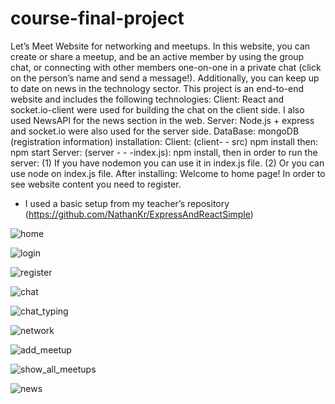 # course-final-project
Let’s Meet Website for networking and meetups. In this website, you can create or share a meetup, and be an active member by using the group chat, or connecting with other members one-on-one in a private chat (click on the person’s name and send a message!). Additionally, you can keep up to date on news in the technology sector.
This project is an end-to-end website and includes the following technologies:
Client: React and socket.io-client were used for building the chat on the client side. I also used NewsAPI for the news section in the web.
Server: Node.js + express and socket.io were also used for the server side. 
DataBase: mongoDB (registration information)
installation:
Client: (client- - src) npm install then: npm start
Server: (server - - -index.js): npm install, then in order to run the server: 
(1)	If you have nodemon you can use it in index.js file. 
(2)	Or you can use node on index.js file.
After installing:
Welcome to home page!
In order to see website content you need to register.
* I used a basic setup from my teacher’s repository (https://github.com/NathanKr/ExpressAndReactSimple) 

![home](https://user-images.githubusercontent.com/57451617/85744693-c1acb300-b70d-11ea-955d-b04a04bdc59e.JPG)

![login](https://user-images.githubusercontent.com/57451617/85744723-c7a29400-b70d-11ea-99c6-2b2bfad0ce85.JPG)

![register](https://user-images.githubusercontent.com/57451617/85744751-ccffde80-b70d-11ea-93ee-c2243abc0088.JPG)

![chat](https://user-images.githubusercontent.com/57451617/85744840-de48eb00-b70d-11ea-8348-1b2c2ccf9ceb.JPG)

![chat_typing](https://user-images.githubusercontent.com/57451617/85744878-e739bc80-b70d-11ea-9e9f-3dabdd30be04.JPG)

![network](https://user-images.githubusercontent.com/57451617/85744907-edc83400-b70d-11ea-81ad-7520dee0cf82.JPG)

![add_meetup](https://user-images.githubusercontent.com/57451617/85744936-f3be1500-b70d-11ea-9e00-6bbb79f76ed8.JPG)

![show_all_meetups](https://user-images.githubusercontent.com/57451617/85744960-f9b3f600-b70d-11ea-916c-c96a72283a8d.JPG)

![news](https://user-images.githubusercontent.com/57451617/85744993-01739a80-b70e-11ea-9ea3-ea2f9866375d.JPG)
